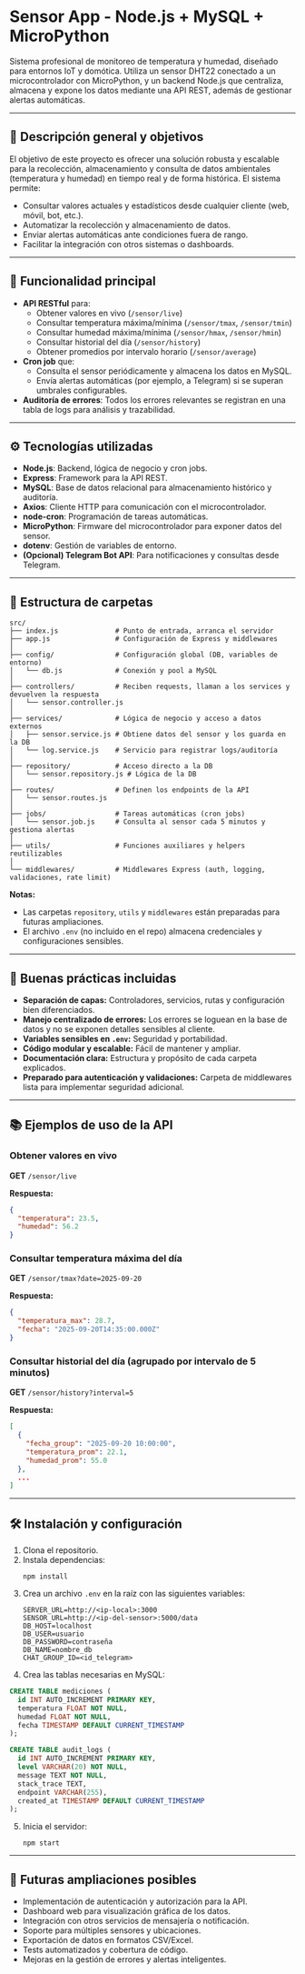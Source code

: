 # Sensor App - Node.js + MySQL + MicroPython

Sistema profesional de monitoreo de temperatura y humedad, diseñado para entornos IoT y domótica. Utiliza un sensor DHT22 conectado a un microcontrolador con MicroPython, y un backend Node.js que centraliza, almacena y expone los datos mediante una API REST, además de gestionar alertas automáticas.

---

## 🚀 Descripción general y objetivos

El objetivo de este proyecto es ofrecer una solución robusta y escalable para la recolección, almacenamiento y consulta de datos ambientales (temperatura y humedad) en tiempo real y de forma histórica. El sistema permite:

- Consultar valores actuales y estadísticos desde cualquier cliente (web, móvil, bot, etc.).
- Automatizar la recolección y almacenamiento de datos.
- Enviar alertas automáticas ante condiciones fuera de rango.
- Facilitar la integración con otros sistemas o dashboards.

---

## 📌 Funcionalidad principal

- **API RESTful** para:
  - Obtener valores en vivo (`/sensor/live`)
  - Consultar temperatura máxima/mínima (`/sensor/tmax`, `/sensor/tmin`)
  - Consultar humedad máxima/mínima (`/sensor/hmax`, `/sensor/hmin`)
  - Consultar historial del día (`/sensor/history`)
  - Obtener promedios por intervalo horario (`/sensor/average`)
- **Cron job** que:
  - Consulta el sensor periódicamente y almacena los datos en MySQL.
  - Envía alertas automáticas (por ejemplo, a Telegram) si se superan umbrales configurables.
- **Auditoría de errores**: Todos los errores relevantes se registran en una tabla de logs para análisis y trazabilidad.

---

## ⚙️ Tecnologías utilizadas

- **Node.js**: Backend, lógica de negocio y cron jobs.
- **Express**: Framework para la API REST.
- **MySQL**: Base de datos relacional para almacenamiento histórico y auditoría.
- **Axios**: Cliente HTTP para comunicación con el microcontrolador.
- **node-cron**: Programación de tareas automáticas.
- **MicroPython**: Firmware del microcontrolador para exponer datos del sensor.
- **dotenv**: Gestión de variables de entorno.
- **(Opcional) Telegram Bot API**: Para notificaciones y consultas desde Telegram.

---

## 📂 Estructura de carpetas

```text
src/
├── index.js              # Punto de entrada, arranca el servidor
├── app.js                # Configuración de Express y middlewares
│
├── config/               # Configuración global (DB, variables de entorno)
│   └── db.js             # Conexión y pool a MySQL
│
├── controllers/          # Reciben requests, llaman a los services y devuelven la respuesta
│   └── sensor.controller.js
│
├── services/             # Lógica de negocio y acceso a datos externos
│   ├── sensor.service.js # Obtiene datos del sensor y los guarda en la DB
│   └── log.service.js    # Servicio para registrar logs/auditoría
│
├── repository/           # Acceso directo a la DB
│   └── sensor.repository.js # Lógica de la DB
│
├── routes/               # Definen los endpoints de la API
│   └── sensor.routes.js
│
├── jobs/                 # Tareas automáticas (cron jobs)
│   └── sensor.job.js     # Consulta al sensor cada 5 minutos y gestiona alertas
│
├── utils/                # Funciones auxiliares y helpers reutilizables
│
└── middlewares/          # Middlewares Express (auth, logging, validaciones, rate limit)
```

**Notas:**
- Las carpetas `repository`, `utils` y `middlewares` están preparadas para futuras ampliaciones.
- El archivo `.env` (no incluido en el repo) almacena credenciales y configuraciones sensibles.

---

## 📝 Buenas prácticas incluidas

- **Separación de capas:** Controladores, servicios, rutas y configuración bien diferenciados.
- **Manejo centralizado de errores:** Los errores se loguean en la base de datos y no se exponen detalles sensibles al cliente.
- **Variables sensibles en `.env`:** Seguridad y portabilidad.
- **Código modular y escalable:** Fácil de mantener y ampliar.
- **Documentación clara:** Estructura y propósito de cada carpeta explicados.
- **Preparado para autenticación y validaciones:** Carpeta de middlewares lista para implementar seguridad adicional.

---

## 📚 Ejemplos de uso de la API

### Obtener valores en vivo

**GET** `/sensor/live`

**Respuesta:**
```json
{
  "temperatura": 23.5,
  "humedad": 56.2
}
```

### Consultar temperatura máxima del día

**GET** `/sensor/tmax?date=2025-09-20`

**Respuesta:**
```json
{
  "temperatura_max": 28.7,
  "fecha": "2025-09-20T14:35:00.000Z"
}
```

### Consultar historial del día (agrupado por intervalo de 5 minutos)

**GET** `/sensor/history?interval=5`

**Respuesta:**
```json
[
  {
    "fecha_group": "2025-09-20 10:00:00",
    "temperatura_prom": 22.1,
    "humedad_prom": 55.0
  },
  ...
]
```

---

## 🛠️ Instalación y configuración

1. Clona el repositorio.
2. Instala dependencias:
   ```
   npm install
   ```
3. Crea un archivo `.env` en la raíz con las siguientes variables:
   ```
   SERVER_URL=http://<ip-local>:3000
   SENSOR_URL=http://<ip-del-sensor>:5000/data
   DB_HOST=localhost
   DB_USER=usuario
   DB_PASSWORD=contraseña
   DB_NAME=nombre_db
   CHAT_GROUP_ID=<id_telegram>
   ```
4. Crea las tablas necesarias en MySQL:

```sql
CREATE TABLE mediciones (
  id INT AUTO_INCREMENT PRIMARY KEY,
  temperatura FLOAT NOT NULL,
  humedad FLOAT NOT NULL,
  fecha TIMESTAMP DEFAULT CURRENT_TIMESTAMP
);

CREATE TABLE audit_logs (
  id INT AUTO_INCREMENT PRIMARY KEY,
  level VARCHAR(20) NOT NULL,
  message TEXT NOT NULL,
  stack_trace TEXT,
  endpoint VARCHAR(255),
  created_at TIMESTAMP DEFAULT CURRENT_TIMESTAMP
);
```

5. Inicia el servidor:
   ```
   npm start
   ```

---

## 🔮 Futuras ampliaciones posibles

- Implementación de autenticación y autorización para la API.
- Dashboard web para visualización gráfica de los datos.
- Integración con otros servicios de mensajería o notificación.
- Soporte para múltiples sensores y ubicaciones.
- Exportación de datos en formatos CSV/Excel.
- Tests automatizados y cobertura de código.
- Mejoras en la gestión de errores y alertas inteligentes.
